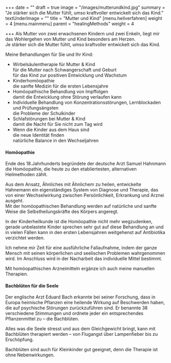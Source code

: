 +++
date = ""
draft = true
image = "/images/mutterundkind.jpg"
summary = "Je stärker sich die Mutter fühlt, umso kraftvoller entwickelt sich das Kind."
textUnderImage = ""
title = "Mutter und Kind"
[menu.heilverfahren]
weight = 4
[menu.mainmenu]
parent = "healingMethods"
weight = 4

+++
Als Mutter von zwei erwachsenen Kindern und zwei Enkeln, liegt mir das Wohlergehen von Mutter und Kind besonders am Herzen.  
Je stärker sich die Mutter fühlt, umso kraftvoller entwickelt sich das Kind.

Meine Behandlungen für Sie und Ihr Kind:

* Wirbelsäulentherapie für Mutter & Kind  
  für die Mutter nach Schwangerschaft und Geburt  
  für das Kind zur positiven Entwicklung und Wachstum
* Kinderhomöopathie  
  die sanfte Medizin für die ersten Lebensjahre
* Homöopathische Behandlung von Impffolgen  
  damit die Entwicklung ohne Störung verlaufen kann
* Individuelle Behandlung von Konzentrationsstörungen, Lernblockaden und Prüfungsängsten  
  die Probleme der Schulkinder
* Schlafstörungen bei Mutter & Kind  
  damit die Nacht für Sie nicht zum Tag wird
* Wenn die Kinder aus dem Haus sind  
  die neue Identität finden  
  natürliche Balance in den Wechseljahren

#### Homöopathie

Ende des 18.Jahrhunderts begründete der deutsche Arzt Samuel Hahnmann die Homöopathie, die heute zu den etabliertesten, alternativen Heilmethoden zählt.

Aus dem Ansatz, Ähnliches mit Ähnlichem zu heilen, entwickelte Hahnemann ein eigenständiges System von Diagnose und Therapie, das von einer Wechselwirkung zwischen Persönlichkeit, Erkrankung und Arznei ausgeht.  
Mit der homöopathischen Behandlung werden auf natürliche und sanfte Weise die Selbstheilungskräfte des Körpers angeregt.

In der Kinderheilkunde ist die Homöopathie nicht mehr wegzudenken, gerade unbelastete Kinder sprechen sehr gut auf diese Behandlung an und in vielen Fällen kann in den ersten Lebensjahren weitgehenst auf Antibiotika verzichtet werden.

Ich nehme mir Zeit für eine ausführliche Fallaufnahme, indem der ganze Mensch mit seinen körperlichen und seelischen Problemen wahrgenommen wird. Im Anschluss wird in der Nacharbeit das individuelle Mittel bestimmt.

Mit homöopathischen Arzneimitteln ergänze ich auch meine manuellen Therapien.

#### Bachblüten für die Seele

Der englische Arzt Eduard Bach erkannte bei seiner Forschung, dass in Europa heimische Pflanzen eine heilende Wirkung auf Beschwerden haben, die auf psychische Störungen zurückzuführen sind. Er benannte 38 verschiedene Stimmungen und ordnete jeder ein entsprechendes Pflanzenmittel zu – die Bachblüten.

Alles was die Seele stresst und aus dem Gleichgewicht bringt, kann mit Bachblüten therapiert werden – von Flugangst über Lampenfieber bis zu Erschöpfung.

Bachblüten sind auch für Kleinkinder gut geeignet, denn die Therapie ist ohne Nebenwirkungen.